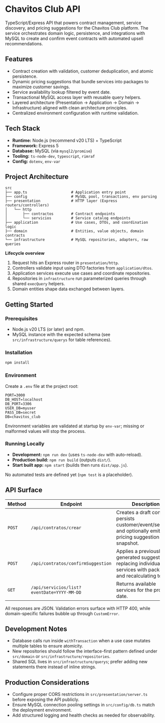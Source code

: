 # Chavitos Club API

TypeScript/Express API that powers contract management, service discovery, and pricing suggestions for the Chavitos Club platform. The service orchestrates domain logic, persistence, and integrations with MySQL to create and confirm event contracts with automated upsell recommendations.

## Features
- Contract creation with validation, customer deduplication, and atomic persistence.
- Dynamic pricing suggestions that bundle services into packages to maximize customer savings.
- Service availability lookup filtered by event date.
- Transactional MySQL access layer with reusable query helpers.
- Layered architecture (Presentation → Application → Domain → Infrastructure) aligned with clean architecture principles.
- Centralized environment configuration with runtime validation.

## Tech Stack
- **Runtime:** Node.js (recommend v20 LTS) + TypeScript
- **Framework:** Express 5
- **Database:** MySQL (via `mysql2/promise`)
- **Tooling:** `ts-node-dev`, `typescript`, `rimraf`
- **Config:** `dotenv`, `env-var`

## Project Architecture
```
src
├── app.ts                    # Application entry point
├── config                    # MySQL pool, transactions, env parsing
├── presentation              # HTTP layer (Express routers/controllers)
│   └── http
│       ├── contractos        # Contract endpoints
│       └── servicios         # Service catalog endpoints
├── application               # Use cases, DTOs, and coordination logic
├── domain                    # Entities, value objects, domain contracts
└── infrastructure            # MySQL repositories, adapters, raw queries
```

**Lifecycle overview**
1. Request hits an Express router in `presentation/http`.
2. Controllers validate input using DTO factories from `application/dtos`.
3. Application services execute use cases and coordinate repositories.
4. Repositories in `infrastructure` run parameterized queries through shared `execQuery` helpers.
5. Domain entities shape data exchanged between layers.

## Getting Started
### Prerequisites
- Node.js v20 LTS (or later) and npm.
- MySQL instance with the expected schema (see `src/infrastructure/querys` for table references).

### Installation
```bash
npm install
```

### Environment
Create a `.env` file at the project root:
```
PORT=3000
DB_HOST=localhost
DB_PORT=3306
USER_DB=myuser
PASS_DB=secret
DB=chavitos_club
```

Environment variables are validated at startup by `env-var`; missing or malformed values will stop the process.

### Running Locally
- **Development:** `npm run dev` (uses `ts-node-dev` with auto-reload).
- **Production build:** `npm run build` (outputs `dist/`).
- **Start built app:** `npm start` (builds then runs `dist/app.js`).

No automated tests are defined yet (`npm test` is a placeholder).

## API Surface
| Method | Endpoint | Description |
| ------ | -------- | ----------- |
| `POST` | `/api/contratos/crear` | Creates a draft contract, persists customer/event/services, and optionally emits a pricing suggestion snapshot. |
| `POST` | `/api/contratos/confirmSuggestion` | Applies a previously generated suggestion, replacing individual services with packages and recalculating totals. |
| `GET`  | `/api/servicios/list?eventDate=YYYY-MM-DD` | Returns available services for the provided date. |

All responses are JSON. Validation errors surface with HTTP 400, while domain-specific failures bubble up through `CustomError`.

## Development Notes
- Database calls run inside `withTransaction` when a use case mutates multiple tables to ensure atomicity.
- New repositories should follow the interface-first pattern defined under `src/domain` or `src/infrastructure/repositories`.
- Shared SQL lives in `src/infrastructure/querys`; prefer adding new statements there instead of inline strings.

## Production Considerations
- Configure proper CORS restrictions in `src/presentation/server.ts` before exposing the API publicly.
- Ensure MySQL connection pooling settings in `src/config/db.ts` match the deployment environment.
- Add structured logging and health checks as needed for observability.

